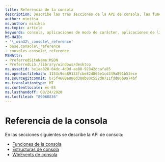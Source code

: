 ```yaml
---
title: Referencia de la consola
description: Describe las tres secciones de la API de consola, las funciones de la consola, las estructuras y WinEvents.
author: miniksa
ms.author: miniksa
ms.topic: article
keywords: consola, aplicaciones de modo de carácter, aplicaciones de línea de comandos, aplicaciones de terminal, API de consola
MS-HAID:
- '\_win32\_console\_reference'
- base.console\_reference
- consoles.console\_reference
MSHAttr:
- PreferredSiteName:MSDN
- PreferredLib:/library/windows/desktop
ms.assetid: be1aa828-04dc-4d9d-ae88-92842dcafa85
ms.openlocfilehash: 1153c9ea89133fcbe82d866e1cd349a891b53ece
ms.sourcegitcommit: b75f4688e080d300b80c552d0711fdd86b9974bf
ms.translationtype: MT
ms.contentlocale: es-ES
ms.lasthandoff: 08/24/2020
ms.locfileid: "89060836"
---
```

# <a name="console-reference"></a>Referencia de la consola


En las secciones siguientes se describe la API de consola:

- [Funciones de la consola](console-functions.md)
- [Estructuras de consola](console-structures.md)
- [WinEvents de consola](console-winevents.md)

 

 




